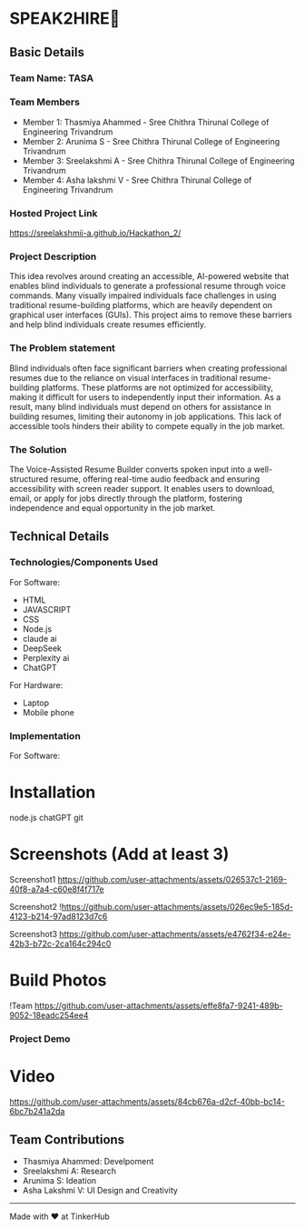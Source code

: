 # SPEAK2HIRE🎯


## Basic Details
### Team Name: TASA


### Team Members
- Member 1: Thasmiya Ahammed - Sree Chithra Thirunal College of Engineering Trivandrum
- Member 2: Arunima S - Sree Chithra Thirunal College of Engineering Trivandrum
- Member 3: Sreelakshmi A - Sree Chithra Thirunal College of Engineering Trivandrum
- Member 4: Asha lakshmi V - Sree Chithra Thirunal College of Engineering Trivandrum
  
### Hosted Project Link
https://sreelakshmii-a.github.io/Hackathon_2/

### Project Description
This idea revolves around creating an accessible, AI-powered website that enables blind individuals to generate a professional resume through voice commands. Many visually impaired individuals face challenges in using traditional resume-building platforms, which are heavily dependent on graphical user interfaces (GUIs). This project aims to remove these barriers and help blind individuals create resumes efficiently.

### The Problem statement
Blind individuals often face significant barriers when creating professional resumes due to the reliance on visual interfaces in traditional resume-building platforms. These platforms are not optimized for accessibility, making it difficult for users to independently input their information. As a result, many blind individuals must depend on others for assistance in building resumes, limiting their autonomy in job applications. This lack of accessible tools hinders their ability to compete equally in the job market.

### The Solution
The Voice-Assisted Resume Builder converts spoken input into a well-structured resume, offering real-time audio feedback and ensuring accessibility with screen reader support. It enables users to download, email, or apply for jobs directly through the platform, fostering independence and equal opportunity in the job market.

## Technical Details
### Technologies/Components Used
For Software:
- HTML
- JAVASCRIPT
- CSS
- Node.js
- claude ai
- DeepSeek
- Perplexity ai
- ChatGPT

For Hardware:
- Laptop
- Mobile phone

### Implementation
For Software:
# Installation
node.js
chatGPT
git

# Screenshots (Add at least 3)
Screenshot1
https://github.com/user-attachments/assets/026537c1-2169-40f8-a7a4-c60e8f4f717e


Screenshot2
!https://github.com/user-attachments/assets/026ec9e5-185d-4123-b214-97ad8123d7c6


Screenshot3
https://github.com/user-attachments/assets/e4762f34-e24e-42b3-b72c-2ca164c294c0

# Build Photos
!Team
https://github.com/user-attachments/assets/effe8fa7-9241-489b-9052-18eadc254ee4


### Project Demo
# Video

https://github.com/user-attachments/assets/84cb676a-d2cf-40bb-bc14-6bc7b241a2da



## Team Contributions
- Thasmiya Ahammed: Develpoment
- Sreelakshmi A: Research
- Arunima S: Ideation 
- Asha Lakshmi V: UI Design and Creativity

---
Made with ❤️ at TinkerHub

  
